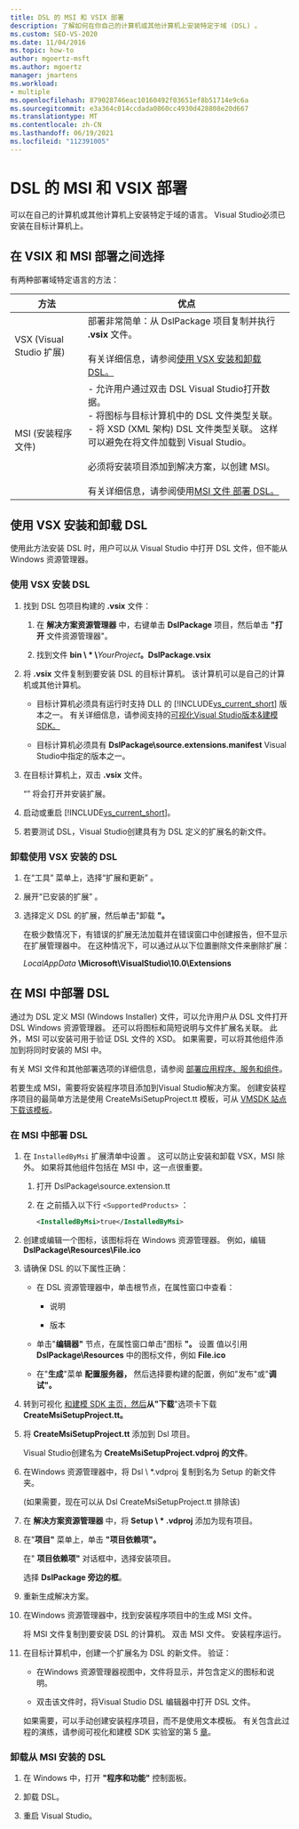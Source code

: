 ```yaml
---
title: DSL 的 MSI 和 VSIX 部署
description: 了解如何在你自己的计算机或其他计算机上安装特定于域 (DSL) 。
ms.custom: SEO-VS-2020
ms.date: 11/04/2016
ms.topic: how-to
author: mgoertz-msft
ms.author: mgoertz
manager: jmartens
ms.workload:
- multiple
ms.openlocfilehash: 879028746eac10160492f03651ef8b51714e9c6a
ms.sourcegitcommit: e3a364c014ccdada0860cc4930d428808e20d667
ms.translationtype: MT
ms.contentlocale: zh-CN
ms.lasthandoff: 06/19/2021
ms.locfileid: "112391005"
---
```

# <a name="msi-and-vsix-deployment-of-a-dsl"></a>DSL 的 MSI 和 VSIX 部署
可以在自己的计算机或其他计算机上安装特定于域的语言。 Visual Studio必须已安装在目标计算机上。

## <a name="choosing-between-vsix-and-msi-deployment"></a><a name="which"></a> 在 VSIX 和 MSI 部署之间选择
 有两种部署域特定语言的方法：

|方法|优点|
|-|-|
|VSX (Visual Studio 扩展) |部署非常简单：从 DslPackage 项目复制并执行 **.vsix** 文件。<br /><br /> 有关详细信息，请参阅[使用 VSX 安装和卸载 DSL。](#Installing)|
|MSI (安装程序文件) |- 允许用户通过双击 DSL Visual Studio打开数据。<br />- 将图标与目标计算机中的 DSL 文件类型关联。<br />- 将 XSD (XML 架构) DSL 文件类型关联。 这样可以避免在将文件加载到 Visual Studio。<br /><br /> 必须将安装项目添加到解决方案，以创建 MSI。<br /><br /> 有关详细信息，请参阅使用[MSI 文件 部署 DSL。](#msi)|

## <a name="install-and-uninstall-a-dsl-by-using-the-vsx"></a><a name="Installing"></a> 使用 VSX 安装和卸载 DSL

使用此方法安装 DSL 时，用户可以从 Visual Studio 中打开 DSL 文件，但不能从 Windows 资源管理器。

### <a name="to-install-a-dsl-by-using-the-vsx"></a>使用 VSX 安装 DSL

1. 找到 DSL 包项目构建的 **.vsix** 文件：

   1. 在 **解决方案资源管理器** 中，右键单击 **DslPackage** 项目，然后单击 **"打开** 文件资源管理器"。

   2. 找到文件 **bin \\ \* \\**_YourProject_**。DslPackage.vsix**

2. 将 **.vsix** 文件复制到要安装 DSL 的目标计算机。 该计算机可以是自己的计算机或其他计算机。

   - 目标计算机必须具有运行时支持 DLL 的 [!INCLUDE[vs_current_short](../code-quality/includes/vs_current_short_md.md)] 版本之一。 有关详细信息，请参阅支持的[可视化Visual Studio版本&建模 SDK。](../modeling/supported-visual-studio-editions-for-visualization-amp-modeling-sdk.md)

   - 目标计算机必须具有 **DslPackage\source.extensions.manifest** Visual Studio中指定的版本之一。

3. 在目标计算机上，双击 **.vsix** 文件。

    “” 将会打开并安装扩展。

4. 启动或重启 [!INCLUDE[vs_current_short](../code-quality/includes/vs_current_short_md.md)]。

5. 若要测试 DSL，Visual Studio创建具有为 DSL 定义的扩展名的新文件。

### <a name="to-uninstall-a-dsl-that-was-installed-by-using-vsx"></a>卸载使用 VSX 安装的 DSL

1. 在“工具”  菜单上，选择“扩展和更新” 。

2. 展开“已安装的扩展” 。

3. 选择定义 DSL 的扩展，然后单击"卸载 **"。**

   在极少数情况下，有错误的扩展无法加载并在错误窗口中创建报告，但不显示在扩展管理器中。 在这种情况下，可以通过从以下位置删除文件来删除扩展：

   *LocalAppData* **\Microsoft\VisualStudio\10.0\Extensions**

## <a name="deploying-a-dsl-in-an-msi"></a><a name="msi"></a> 在 MSI 中部署 DSL
 通过为 DSL 定义 MSI (Windows Installer) 文件，可以允许用户从 DSL 文件打开 DSL Windows 资源管理器。 还可以将图标和简短说明与文件扩展名关联。 此外，MSI 可以安装可用于验证 DSL 文件的 XSD。 如果需要，可以将其他组件添加到将同时安装的 MSI 中。

 有关 MSI 文件和其他部署选项的详细信息，请参阅 [部署应用程序、服务和组件](../deployment/deploying-applications-services-and-components.md)。

 若要生成 MSI，需要将安装程序项目添加到Visual Studio解决方案。 创建安装程序项目的最简单方法是使用 CreateMsiSetupProject.tt 模板，可从 [VMSDK 站点 下载该模板](https://code.msdn.microsoft.com/Visualization-and-Modeling-313535db)。

### <a name="to-deploy-a-dsl-in-an-msi"></a>在 MSI 中部署 DSL

1. 在 `InstalledByMsi` 扩展清单中设置 。 这可以防止安装和卸载 VSX，MSI 除外。 如果将其他组件包括在 MSI 中，这一点很重要。

   1. 打开 DslPackage\source.extension.tt

   2. 在 之前插入以下行 `<SupportedProducts>` ：

       ```xml
       <InstalledByMsi>true</InstalledByMsi>
       ```

2. 创建或编辑一个图标，该图标将在 Windows 资源管理器。 例如，编辑 **DslPackage\Resources\File.ico**

3. 请确保 DSL 的以下属性正确：

   - 在 DSL 资源管理器中，单击根节点，在属性窗口中查看：

       - 说明

       - 版本

   - 单击"**编辑器"** 节点，在属性窗口单击"图标 **"。** 设置 值以引用 **DslPackage\Resources** 中的图标文件，例如 **File.ico**

   - 在"**生成**"菜单 **配置服务器，** 然后选择要构建的配置，例如"发布"或"**调试"。**

4. 转到可视化 [和建模 SDK 主页，然后](https://code.msdn.microsoft.com/Visualization-and-Modeling-313535db)**从"下载**"选项卡下载 **CreateMsiSetupProject.tt。**

5. 将 **CreateMsiSetupProject.tt** 添加到 Dsl 项目。

    Visual Studio创建名为 **CreateMsiSetupProject.vdproj 的文件**。

6. 在Windows 资源管理器中，将 Dsl \\ *.vdproj 复制到名为 Setup 的新文件夹。

     (如果需要，现在可以从 Dsl CreateMsiSetupProject.tt 排除该) 

7. 在 **解决方案资源管理器** 中，将 **Setup \\ \* .vdproj** 添加为现有项目。

8. 在"**项目"** 菜单上，单击 **"项目依赖项"。**

    在" **项目依赖项"** 对话框中，选择安装项目。

    选择 **DslPackage 旁边的框**。

9. 重新生成解决方案。

10. 在Windows 资源管理器中，找到安装程序项目中的生成 MSI 文件。

     将 MSI 文件复制到要安装 DSL 的计算机。 双击 MSI 文件。 安装程序运行。

11. 在目标计算机中，创建一个扩展名为 DSL 的新文件。 验证：

    - 在Windows 资源管理器视图中，文件将显示，并包含定义的图标和说明。

    - 双击该文件时，将Visual Studio DSL 编辑器中打开 DSL 文件。

    如果需要，可以手动创建安装程序项目，而不是使用文本模板。 有关包含此过程的演练，请参阅可视化和建模 SDK 实验室的第 5 [章](https://code.msdn.microsoft.com/DSLToolsLab/Release/ProjectReleases.aspx?ReleaseId=4207)。

### <a name="to-uninstall-a-dsl-that-was-installed-from-an-msi"></a>卸载从 MSI 安装的 DSL

1. 在 Windows 中，打开 **"程序和功能"** 控制面板。

2. 卸载 DSL。

3. 重启 Visual Studio。
